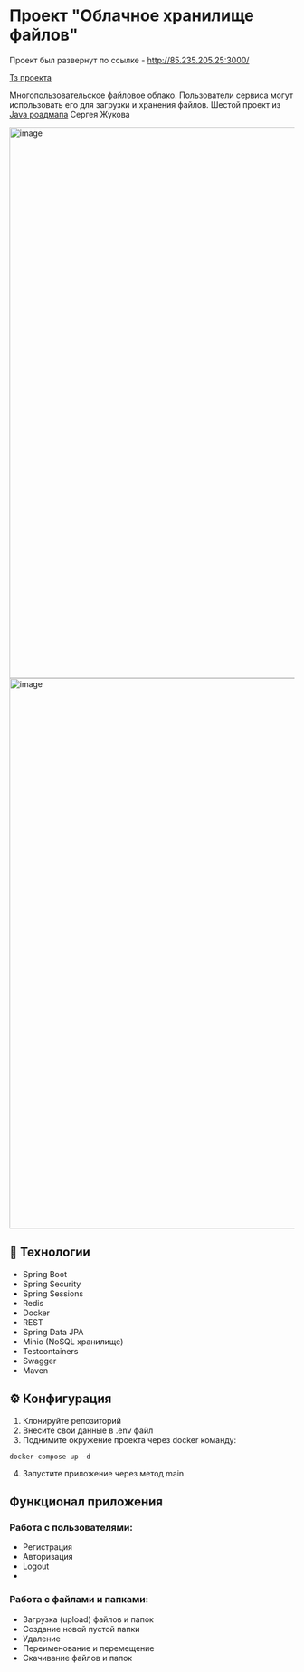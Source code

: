 # Проект "Облачное хранилище файлов"

Проект был развернут по ссылке - http://85.235.205.25:3000/

[Тз проекта](https://zhukovsd.github.io/java-backend-learning-course/projects/cloud-file-storage/)

Многопользовательское файловое облако. Пользователи сервиса могут использовать его для загрузки и хранения файлов. Шестой проект из [Java роадмапа](https://zhukovsd.github.io/java-backend-learning-course/) Сергея Жукова


<img width="1918" height="974" alt="image" src="https://github.com/user-attachments/assets/02a4e591-390d-46a0-a0ba-5e0b981a01d5" />
<img width="1919" height="973" alt="image" src="https://github.com/user-attachments/assets/99192e9d-5775-4971-a28e-d94046036791" />

## 🚀 Технологии
- Spring Boot
- Spring Security
- Spring Sessions
- Redis
- Docker
- REST
- Spring Data JPA
- Minio (NoSQL хранилище)
- Testcontainers
- Swagger
- Maven

## ⚙️ Конфигурация
1. Клонируйте репозиторий
2. Внесите свои данные в .env файл
3. Поднимите окружение проекта через docker команду:
```
docker-compose up -d
```
4. Запустите приложение через метод main

## Функционал приложения
### Работа с пользователями:
- Регистрация
- Авторизация
- Logout
- 
### Работа с файлами и папками:
- Загрузка (upload) файлов и папок
- Создание новой пустой папки
- Удаление
- Переименование и перемещение
- Скачивание файлов и папок



  
